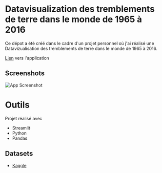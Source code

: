 
# Datavisualization des tremblements de terre dans le monde de 1965 à 2016

Ce dépot a été créé dans le cadre d'un projet personnel où j'ai réalisé une Datavizualisation des tremblements de terre dans le monde de 1965 à 2016.

[Lien](https://tremblements-terre.streamlit.app/) vers l'application




## Screenshots

![App Screenshot](https://drive.google.com/uc?id=1P3iBQKhrdiCzqLQNYAtdjW-D3UAr-HDY)




# Outils

Projet réalisé avec 
- Streamlit
- Python
- Pandas



## Datasets

- [Kaggle](https://www.kaggle.com/datasets/usgs/earthquake-database)
